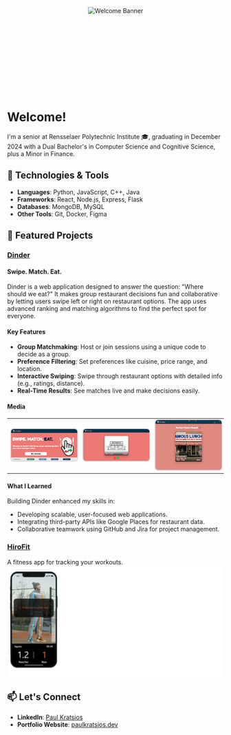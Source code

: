 <div style="position: relative; text-align: center; height: 200px; overflow: hidden;">
  <img src="./githubWelcomeBanner.gif" alt="Welcome Banner" style="width: 100%; height: 100%; object-fit: cover;" />
</div>

# Welcome!
I'm a senior at Rensselaer Polytechnic Institute 🎓, graduating in December 2024 with a Dual Bachelor's in Computer Science and Cognitive Science, plus a Minor in Finance.

## 🔧 Technologies & Tools
- **Languages**: Python, JavaScript, C++, Java
- **Frameworks**: React, Node.js, Express, Flask
- **Databases**: MongoDB, MySQL
- **Other Tools**: Git, Docker, Figma

## 🚀 Featured Projects
### [Dinder](https://github.com/PaulKratsios18/Dinder)  
#### Swipe. Match. Eat.
Dinder is a web application designed to answer the question: "Where should we eat?" It makes group restaurant decisions fun and collaborative by letting users swipe left or right on restaurant options. The app uses advanced ranking and matching algorithms to find the perfect spot for everyone.

#### Key Features
- **Group Matchmaking**: Host or join sessions using a unique code to decide as a group.
- **Preference Filtering**: Set preferences like cuisine, price range, and location.
- **Interactive Swiping**: Swipe through restaurant options with detailed info (e.g., ratings, distance).
- **Real-Time Results**: See matches live and make decisions easily.

#### Media
<table>
  <tr>
    <td><img src="./dinderImages/homepage.png" width="200" style="border: 2px solid #ddd; border-radius: 8px;" /></td>
    <td><img src="./dinderImages/RestaurantCardSwiping.png" width="200" style="border: 2px solid #ddd; border-radius: 8px;" /></td>
    <td><img src="./dinderImages/MatchScreen.png" width="200" style="border: 2px solid #ddd; border-radius: 8px;" /></td>
  </tr>
</table>

#### What I Learned
Building Dinder enhanced my skills in:
- Developing scalable, user-focused web applications.
- Integrating third-party APIs like Google Places for restaurant data.
- Collaborative teamwork using GitHub and Jira for project management.

### [HiroFit](https://github.com/PaulKratsios18/HiroFit)  
A fitness app for tracking your workouts.
![HiroFit Demo](./hiroFitImages/cameraView1.png)

## 📫 Let's Connect
- **LinkedIn**: [Paul Kratsios](https://www.linkedin.com/in/paulkratsios)
- **Portfolio Website**: [paulkratsios.dev](https://paulkratsios.dev)
